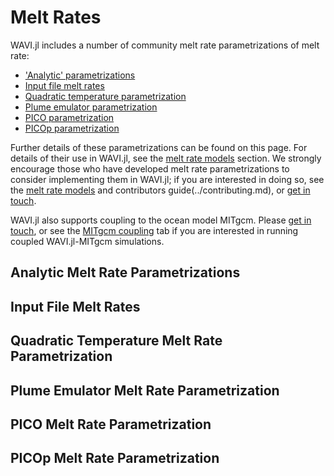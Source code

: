 # Melt Rates
WAVI.jl includes a number of community melt rate parametrizations of melt rate:
- ['Analytic' parametrizations](#Analytic-Melt-Rate-Parametrizations) 
- [Input file melt rates](#Input-File-Melt-Rates) 
- [Quadratic temperature parametrization](#Quadratic-Temperature-Melt-Rate-Parametrization)
- [Plume emulator parametrization](#Plume-Emulator-Melt-Rate-Parametrization)
- [PICO parametrization](#PICO-Melt-Rate-Parametrization)
- [PICOp parametrization](#PICOp-Melt-Rate-Parametrization)

Further details of these parametrizations can be found on this page.  For details of their use in WAVI.jl, see the [melt rate models](../data_structure/melt_rate_models.md) section. We strongly encourage those who have developed melt rate parametrizations to consider implementing them in WAVI.jl; if you are interested in doing so, see the [melt rate models](../data_structure/melt_rate_models.md) and contributors guide(../contributing.md), or [get in touch](mailto:aleey@bas.ac.uk).

WAVI.jl also supports coupling to the ocean model MITgcm. Please [get in touch](mailto:aleey@bas.ac.uk), or see the [MITgcm coupling](../mitgcm_coupling.md) tab if you are interested in running coupled WAVI.jl-MITgcm simulations.

## Analytic Melt Rate Parametrizations

## Input File Melt Rates

## Quadratic Temperature Melt Rate Parametrization

## Plume Emulator Melt Rate Parametrization

## PICO Melt Rate Parametrization

## PICOp Melt Rate Parametrization